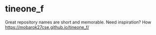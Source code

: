 # tineone_f
Great repository names are short and memorable. Need inspiration? How
https://mobarok27cse.github.io/tineone_f/
